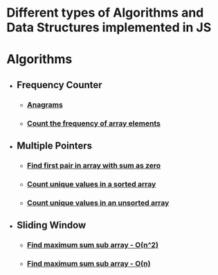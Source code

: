 # Different types of Algorithms and Data Structures implemented in JS

# Algorithms
 * ## Frequency Counter 
    * ### [Anagrams](https://github.com/mistryakshar54/Data-Structures-and-Algorithms-in-JS/blob/master/Algorithms/Anagrams/Anagrams.js)
    * ### [Count the frequency of array elements](https://github.com/mistryakshar54/Data-Structures-and-Algorithms-in-JS/blob/master/Algorithms/Frequency%20Counter/FrequencyCounter.js)
 * ## Multiple Pointers
    * ### [Find first pair in array with sum as  zero](https://github.com/mistryakshar54/Data-Structures-and-Algorithms-in-JS/blob/master/Algorithms/Multiple%20pointers/FirstPairWithSumZero.js) 
    * ### [Count unique values in a sorted array](https://github.com/mistryakshar54/Data-Structures-and-Algorithms-in-JS/blob/master/Algorithms/Multiple%20pointers/CountUniqueValues.js)
    * ### [Count unique values in an unsorted array](https://github.com/mistryakshar54/Data-Structures-and-Algorithms-in-JS/blob/master/Algorithms/Multiple%20pointers/CountUniqueVals-Unsorted.js)
 
 * ## Sliding Window
    * ### [Find maximum sum sub array - O(n^2)](https://github.com/mistryakshar54/Data-Structures-and-Algorithms-in-JS/blob/master/Algorithms/Sliding%20Window/MaxSubArraySum.js) 
    * ### [Find maximum sum sub array - O(n)](https://github.com/mistryakshar54/Data-Structures-and-Algorithms-in-JS/blob/master/Algorithms/Sliding%20Window/MaxSubArraySumOptimized.js)


    